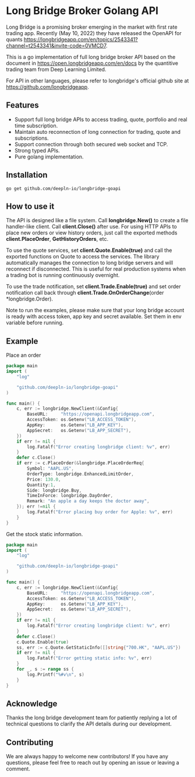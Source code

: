# Long Bridge Broker Golang API

Long Bridge is a promising broker emerging in the market with first rate trading app. Recently (May 10, 2022) they have released the OpenAPI for quants https://longbridgeapp.com/en/topics/2543341?channel=t2543341&invite-code=0VMCD7.

This is a go implementation of full long bridge broker API based on the document in https://open.longbridgeapp.com/en/docs by the quantitive trading team from Deep Learning Limited.

For API in other languages, please refer to longbridge's official github site at https://github.com/longbridgeapp.

## Features

- Support full long bridge APIs to access trading, quote, portfolio and real time subscription.
- Maintain auto reconnection of long connection for trading, quote and subscriptions.
- Support connection through both secured web socket and TCP.
- Strong typed APIs.
- Pure golang implementation.


## Installation
    go get github.com/deepln-io/longbridge-goapi

## How to use it

The API is designed like a file system. Call **longbridge.New()** to create a file handler-like client. Call **client.Close()** after use. For using HTTP APIs to place new orders or view history orders, just call the exported methods **client.PlaceOrder**, **GetHistoryOrders**, etc.

To use the quote services, set **client.Quote.Enable(true)** and call the exported functions on Quote to access the services. The library automatically manages the connection to long bridge servers and will reconnect if disconnected. This is useful for real production systems when a trading bot is running continuously overnight.

To use the trade notification, set **client.Trade.Enable(true)** and set order notification call back through **client.Trade.OnOrderChange**(order *longbridge.Order).

Note to run the examples, please make sure that your long bridge account is ready with access token, app key and secret available.
Set them in env variable before running.


## Example

Place an order

```go
package main
import (
    "log"

    "github.com/deepln-io/longbridge-goapi"
)

func main() {
	c, err := longbridge.NewClient(&Config{
		BaseURL:     "https://openapi.longbridgeapp.com",
		AccessToken: os.Getenv("LB_ACCESS_TOKEN"),
		AppKey:      os.Getenv("LB_APP_KEY"),
		AppSecret:   os.Getenv("LB_APP_SECRET"),
	})
	if err != nil {
		log.Fatalf("Error creating longbridge client: %v", err)
	}
	defer c.Close()
	if err := c.PlaceOrder(&longbridge.PlaceOrderReq{
    	Symbol: "AAPL.US",
    	OrderType: longbridge.EnhancedLimitOrder,
    	Price: 130.0,
    	Quantity:1,
    	Side: longbridge.Buy,
    	TimeInForce: longbridge.DayOrder,
    	Remark: "An apple a day keeps the doctor away",
	}); err !=nil {
	    log.Fatalf("Error placing buy order for Apple: %v", err)
	}
}
```

Get the stock static information.

```go
package main
import (
    "log"

    "github.com/deepln-io/longbridge-goapi"
)

func main() {
	c, err := longbridge.NewClient(&Config{
		BaseURL:     "https://openapi.longbridgeapp.com",
		AccessToken: os.Getenv("LB_ACCESS_TOKEN"),
		AppKey:      os.Getenv("LB_APP_KEY"),
		AppSecret:   os.Getenv("LB_APP_SECRET"),
	})
	if err != nil {
		log.Fatalf("Error creating longbridge client: %v", err)
	}
	defer c.Close()
	c.Quote.Enable(true)
	ss, err := c.Quote.GetStaticInfo([]string{"700.HK", "AAPL.US"})
	if err != nil {
		log.Fatalf("Error getting static info: %v", err)
	}
	for _, s := range ss {
		log.Printf("%#v\n", s)
	}
}
```

## Acknowledge

Thanks the long bridge development team for patiently replying a lot of technical questions to clarify the API details during our development.

## Contributing

We are always happy to welcome new contributors! If you have any questions, please feel free to reach out by opening an issue or leaving a comment.